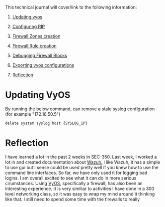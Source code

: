 This technical journal will cover/link to the following information:

1. [Updating vyos](#updating-vyos)

2. [Configuring RIP](https://github.com/Oliver-Mustoe/Oliver-Mustoe-Tech-Journal/wiki/Vyos-reference#configure-rip)

3. [Firewall Zones creation](https://github.com/Oliver-Mustoe/Oliver-Mustoe-Tech-Journal/wiki/Vyos-reference#create-firewall-zones)

4. [Firewall Rule creation](https://github.com/Oliver-Mustoe/Oliver-Mustoe-Tech-Journal/wiki/Vyos-reference#create-firewall-zones)

5. [Debugging Firewall Blocks](https://github.com/Oliver-Mustoe/Oliver-Mustoe-Tech-Journal/wiki/Vyos-reference#firewalls)

6. [Exporting vyos configurations](https://github.com/Oliver-Mustoe/Oliver-Mustoe-Tech-Journal/wiki/Vyos-reference#vyos-configs)

7. [Reflection](#reflection)

# Updating VyOS

By running the below command, can remove a stale syslog configuration (for example "172.16.50.5")

```
delete system syslog host {SYSLOG_IP}
```

# Reflection

I have learned a lot in the past 2 weeks in SEC-350. Last week, I worked a lot in and created documentation about [Wazuh.](https://github.com/Oliver-Mustoe/Oliver-Mustoe-Tech-Journal/wiki/Wazuh-reference) I like Wazuh, it has a simple to use gui but I sense could be used pretty well if you knew how to use the command line interfaces. So far, we have only used it for logging bad logins. I am overall excited to see what it can do in more serious cirumstances. Using [VyOS](https://github.com/Oliver-Mustoe/Oliver-Mustoe-Tech-Journal/wiki/Vyos-reference), specifically a firewall, has also been an interesting experience. It is very similiar to activities I have done in a 300 level networking class, so it was easy to wrap my mind around it thinking like that. I still need to spend some time with the firewalls to really


